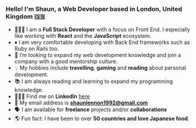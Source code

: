 ### Hello! I'm Shaun, a Web Developer based in London, United Kingdom 🇬🇧

- 👨🏻‍💻 I am a **Full Stack Developer** with a focus on Front End. I especially like working with **React** and the **JavaScript** ecosystem.
- ♦️ I am very comfortable developing with Back End frameworks such as Ruby on Rails too.
- 💼 I’m looking to expand my web development knowledge and join a company with a good mentorship culture.
- 💡 My hobbies include **travelling**, **gaming** and **reading** about personal development.
- 📚 I am always reading and learning to expand my programming knowledge.
- 👨🏻‍💼 Find me on **LinkedIn** [here](https://www.linkedin.com/in/mrshaunlennon/)
- 📩 My email address is **shaunlennon1992@gmail.com**
- 🗣 I am available for **freelance** projects and/or **collaborations**
- 🌎 Fun fact: I have been to over **50 countries and love Japanese food**.
